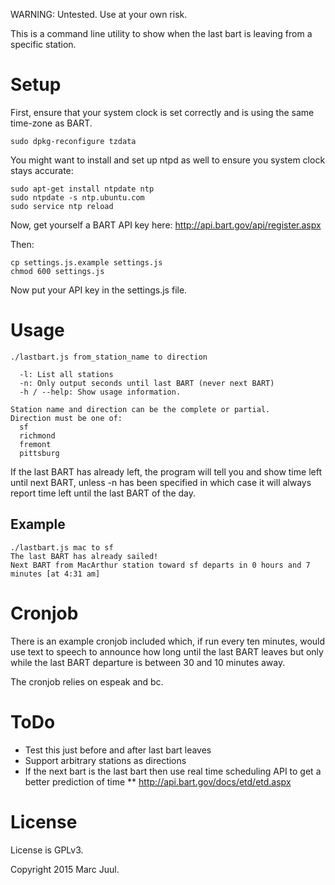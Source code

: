 
WARNING: Untested. Use at your own risk.

This is a command line utility to show when the last bart is leaving from a specific station.

# Setup

First, ensure that your system clock is set correctly and is using the same time-zone as BART. 

```
sudo dpkg-reconfigure tzdata
```

You might want to install and set up ntpd as well to ensure you system clock stays accurate:

```
sudo apt-get install ntpdate ntp
sudo ntpdate -s ntp.ubuntu.com
sudo service ntp reload
```

Now, get yourself a BART API key here: http://api.bart.gov/api/register.aspx

Then:

```
cp settings.js.example settings.js
chmod 600 settings.js
```

Now put your API key in the settings.js file.

# Usage

```
./lastbart.js from_station_name to direction

  -l: List all stations
  -n: Only output seconds until last BART (never next BART)
  -h / --help: Show usage information.

Station name and direction can be the complete or partial.
Direction must be one of:
  sf
  richmond
  fremont
  pittsburg
```

If the last BART has already left, the program will tell you and show time left until next BART, unless -n has been specified in which case it will always report time left until the last BART of the day.

## Example

```
./lastbart.js mac to sf
The last BART has already sailed!
Next BART from MacArthur station toward sf departs in 0 hours and 7 minutes [at 4:31 am]
```

# Cronjob

There is an example cronjob included which, if run every ten minutes, would use text to speech to announce how long until the last BART leaves but only while the last BART departure is between 30 and 10 minutes away.

The cronjob relies on espeak and bc.

# ToDo

* Test this just before and after last bart leaves
* Support arbitrary stations as directions
* If the next bart is the last bart then use real time scheduling API to get a better prediction of time
** http://api.bart.gov/docs/etd/etd.aspx

# License

License is GPLv3.

Copyright 2015 Marc Juul.

